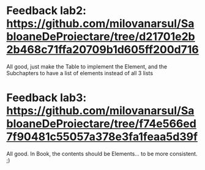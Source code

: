 # Feedback lab2: https://github.com/milovanarsul/SabloaneDeProiectare/tree/d21701e2b2b468c71ffa20709b1d605ff200d716

All good, just make the Table to implement the Element, and the Subchapters to have a list of elements instead of all 3 lists

# Feedback lab3: https://github.com/milovanarsul/SabloaneDeProiectare/tree/f74e566ed7f90481c55057a378e3fa1feaa5d39f

All good. 
In Book, the contents should be Elements... to be more consistent. ;)
